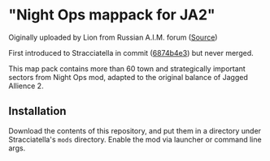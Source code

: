 # "Night Ops mappack for JA2"

Oiginally uploaded by Lion from Russian A.I.M. forum ([Source](http://forum.ja2.su/cgi-bin/yabb/YaBB.pl?board=othermods;action=display;num=1356336896))

First introduced to Stracciatella in commit ([6874b4e3](https://github.com/ja2-stracciatella/ja2-stracciatella/tree/6874b4e356bd48e36bb9dfc899620a9607b95ea9/mods/nightops-maps)) but never merged.

This map pack contains more than 60 town and strategically important sectors from Night Ops mod, adapted to the original balance of Jagged Allience 2.

## Installation

Download the contents of this repository, and put them in a directory under Stracciatella's `mods` directory. Enable the mod via launcher or command line args.